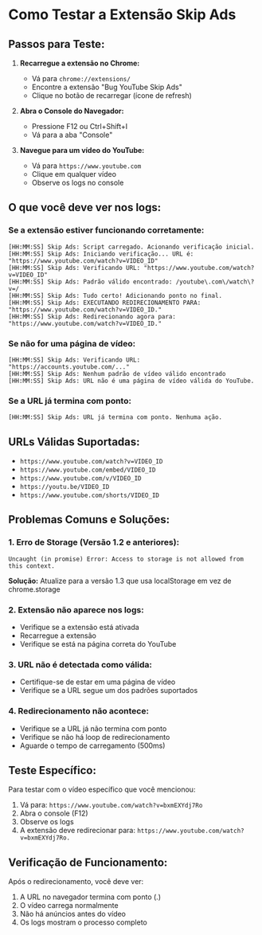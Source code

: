 # Como Testar a Extensão Skip Ads

## Passos para Teste:

1. **Recarregue a extensão no Chrome:**
   - Vá para `chrome://extensions/`
   - Encontre a extensão "Bug YouTube Skip Ads"
   - Clique no botão de recarregar (ícone de refresh)

2. **Abra o Console do Navegador:**
   - Pressione F12 ou Ctrl+Shift+I
   - Vá para a aba "Console"

3. **Navegue para um vídeo do YouTube:**
   - Vá para `https://www.youtube.com`
   - Clique em qualquer vídeo
   - Observe os logs no console

## O que você deve ver nos logs:

### Se a extensão estiver funcionando corretamente:
```
[HH:MM:SS] Skip Ads: Script carregado. Acionando verificação inicial.
[HH:MM:SS] Skip Ads: Iniciando verificação... URL é: "https://www.youtube.com/watch?v=VIDEO_ID"
[HH:MM:SS] Skip Ads: Verificando URL: "https://www.youtube.com/watch?v=VIDEO_ID"
[HH:MM:SS] Skip Ads: Padrão válido encontrado: /youtube\.com\/watch\?v=/
[HH:MM:SS] Skip Ads: Tudo certo! Adicionando ponto no final.
[HH:MM:SS] Skip Ads: EXECUTANDO REDIRECIONAMENTO PARA: "https://www.youtube.com/watch?v=VIDEO_ID."
[HH:MM:SS] Skip Ads: Redirecionando agora para: "https://www.youtube.com/watch?v=VIDEO_ID."
```

### Se não for uma página de vídeo:
```
[HH:MM:SS] Skip Ads: Verificando URL: "https://accounts.youtube.com/..."
[HH:MM:SS] Skip Ads: Nenhum padrão de vídeo válido encontrado
[HH:MM:SS] Skip Ads: URL não é uma página de vídeo válida do YouTube.
```

### Se a URL já termina com ponto:
```
[HH:MM:SS] Skip Ads: URL já termina com ponto. Nenhuma ação.
```

## URLs Válidas Suportadas:
- `https://www.youtube.com/watch?v=VIDEO_ID`
- `https://www.youtube.com/embed/VIDEO_ID`
- `https://www.youtube.com/v/VIDEO_ID`
- `https://youtu.be/VIDEO_ID`
- `https://www.youtube.com/shorts/VIDEO_ID`

## Problemas Comuns e Soluções:

### 1. **Erro de Storage (Versão 1.2 e anteriores):**
```
Uncaught (in promise) Error: Access to storage is not allowed from this context.
```
**Solução:** Atualize para a versão 1.3 que usa localStorage em vez de chrome.storage

### 2. **Extensão não aparece nos logs:**
- Verifique se a extensão está ativada
- Recarregue a extensão
- Verifique se está na página correta do YouTube

### 3. **URL não é detectada como válida:**
- Certifique-se de estar em uma página de vídeo
- Verifique se a URL segue um dos padrões suportados

### 4. **Redirecionamento não acontece:**
- Verifique se a URL já não termina com ponto
- Verifique se não há loop de redirecionamento
- Aguarde o tempo de carregamento (500ms)

## Teste Específico:

Para testar com o vídeo específico que você mencionou:
1. Vá para: `https://www.youtube.com/watch?v=bxmEXYdj7Ro`
2. Abra o console (F12)
3. Observe os logs
4. A extensão deve redirecionar para: `https://www.youtube.com/watch?v=bxmEXYdj7Ro.`

## Verificação de Funcionamento:

Após o redirecionamento, você deve ver:
1. A URL no navegador termina com ponto (.)
2. O vídeo carrega normalmente
3. Não há anúncios antes do vídeo
4. Os logs mostram o processo completo 
